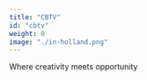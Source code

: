 ```yaml
---
title: "CBTV"
id: "cbtv"
weight: 0
image: "./in-holland.png"
---
```

Where creativity meets opportunity 